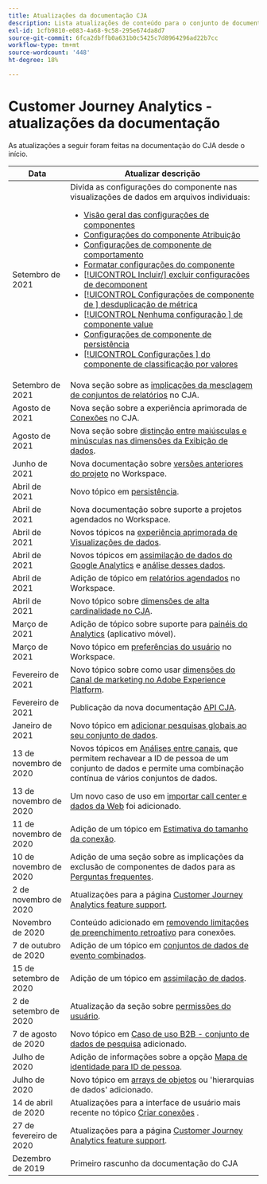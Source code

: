 ```yaml
---
title: Atualizações da documentação CJA
description: Lista atualizações de conteúdo para o conjunto de documentação do Customer Journey Analytics desde dezembro de 2019.
exl-id: 1cfb9810-e083-4a68-9c58-295e674da8d7
source-git-commit: 6fca2dbffb0a631b0c5425c7d8964296ad22b7cc
workflow-type: tm+mt
source-wordcount: '448'
ht-degree: 18%

---
```


# Customer Journey Analytics - atualizações da documentação

As atualizações a seguir foram feitas na documentação do CJA desde o início.

| Data | Atualizar descrição |
| --- | --- |
| Setembro de 2021 | Divida as configurações do componente nas visualizações de dados em arquivos individuais:<ul><li>[ Visão geral das configurações de componentes](/help/data-views/component-settings/overview.md)</li><li>[ Configurações do componente Atribuição](/help/data-views/component-settings/attribution.md)</li><li>[ Configurações de componente de comportamento](/help/data-views/component-settings/behavior.md)</li><li>[ Formatar configurações do componente](/help/data-views/component-settings/format.md)</li><li>[[!UICONTROL Incluir/] excluir configurações de decomponent](/help/data-views/component-settings/include-exclude-values.md)</li><li>[[!UICONTROL Configurações de componente de ] desduplicação de métrica](/help/data-views/component-settings/metric-deduplication.md)</li><li>[[!UICONTROL Nenhuma configuração ] de componente value](/help/data-views/component-settings/no-value-options.md)</li><li>[ Configurações de componente de persistência](/help/data-views/component-settings/persistence.md)</li><li>[[!UICONTROL Configurações ] do componente de classificação por valores](/help/data-views/component-settings/value-bucketing.md)</li></ul> |
| Setembro de 2021 | Nova seção sobre as [implicações da mesclagem de conjuntos de relatórios](https://experienceleague.adobe.com/docs/analytics-platform/using/cja-overview/cja-faq.html?lang=pt-BR#6.-considerações-quando-mesclagem-report-suites-em-cja) no CJA. |
| Agosto de 2021 | Nova seção sobre a experiência aprimorada de [Conexões](https://experienceleague.adobe.com/docs/analytics-platform/using/cja-connections/manage-connections.html?lang=pt-BR) no CJA. |
| Agosto de 2021 | Nova seção sobre [distinção entre maiúsculas e minúsculas nas dimensões da Exibição de dados](https://experienceleague.adobe.com/docs/analytics-platform/using/cja-dataviews/create-dataview.html?lang=pt-BR#configure-behavior-settings). |
| Junho de 2021 | Nova documentação sobre [versões anteriores do projeto](https://experienceleague.adobe.com/docs/analytics-platform/using/cja-workspace/build-workspace-project/save-projects.html?lang=en#previous-version) no Workspace. |
| Abril de 2021 | Novo tópico em [persistência](data-views/component-settings/persistence.md). |
| Abril de 2021 | Nova documentação sobre suporte a projetos agendados no Workspace. |
| Abril de 2021 | Novos tópicos na [experiência aprimorada de Visualizações de dados](/help/data-views/data-views.md). |
| Abril de 2021 | Novos tópicos em [assimilação de dados do Google Analytics](/help/use-cases/ga-to-cja.md) e [análise desses dados](/help/use-cases/ga-to-cja-reporting.md). |
| Abril de 2021 | Adição de tópico em [relatórios agendados](/help/analysis-workspace/curate-share/t-schedule-report.md) no Workspace. |
| Abril de 2021 | Novo tópico sobre [dimensões de alta cardinalidade no CJA](/help/components/dimensions/high-cardinality.md). |
| Março de 2021 | Adição de tópico sobre suporte para [painéis do Analytics](/help/mobile-app/home.md) (aplicativo móvel). |
| Março de 2021 | Novo tópico em [preferências do usuário](/help/analysis-workspace/user-preferences.md) no Workspace. |
| Fevereiro de 2021 | Novo tópico sobre como usar [dimensões do Canal de marketing no Adobe Experience Platform](/help/use-cases/marketing-channels.md). |
| Fevereiro de 2021 | Publicação da nova documentação [API CJA](https://www.adobe.io/cja-apis/docs/). |
| Janeiro de 2021 | Novo tópico em [adicionar pesquisas globais ao seu conjunto de dados](/help/use-cases/global-lookups.md). |
| 13 de novembro de 2020 | Novos tópicos em [Análises entre canais](/help/connections/cca/overview.md), que permitem rechavear a ID de pessoa de um conjunto de dados e permite uma combinação contínua de vários conjuntos de dados. |
| 13 de novembro de 2020 | Um novo caso de uso em [importar call center e dados da Web](/help/use-cases/call-center.md) foi adicionado. |
| 11 de novembro de 2020 | Adição de um tópico em [Estimativa do tamanho da conexão](/help/connections/estimate-connection-size.md). |
| 10 de novembro de 2020 | Adição de uma seção sobre as implicações da exclusão de componentes de dados para as [Perguntas frequentes](/help/getting-started/cja-faq.md). |
| 2 de novembro de 2020 | Atualizações para a página [Customer Journey Analytics feature support](/help/getting-started/cja-aa.md). |
| Novembro de 2020 | Conteúdo adicionado em [removendo limitações de preenchimento retroativo](https://experienceleague.adobe.com/docs/analytics-platform/using/cja-connections/create-connection.html?lang=en#backfill-historical-data) para conexões. |
| 7 de outubro de 2020 | Adição de um tópico em [conjuntos de dados de evento combinados](/help/connections/combined-dataset.md). |
| 15 de setembro de 2020 | Adição de um tópico em [assimilação de dados](/help/use-cases/data-ingestion.md). |
| 2 de setembro de 2020 | Atualização da seção sobre [permissões do usuário](https://experienceleague.adobe.com/docs/analytics-platform/using/cja-overview/cja-overview.html?lang=pt-BR). |
| 7 de agosto de 2020 | Novo tópico em [Caso de uso B2B - conjunto de dados de pesquisa](/help/use-cases/b2b.md) adicionado. |
| Julho de 2020 | Adição de informações sobre a opção [Mapa de identidade para ID de pessoa](https://experienceleague.adobe.com/docs/analytics-platform/using/cja-connections/create-connection.html?lang=pt-BR). |
| Julho de 2020 | Novo tópico em [arrays de objetos](/help/use-cases/object-arrays.md) ou &#39;hierarquias de dados&#39; adicionado. |
| 14 de abril de 2020 | Atualizações para a interface de usuário mais recente no tópico [Criar conexões](/help/connections/create-connection.md) . |
| 27 de fevereiro de 2020 | Atualizações para a página [Customer Journey Analytics feature support](/help/getting-started/cja-aa.md). |
| Dezembro de 2019 | Primeiro rascunho da documentação do CJA |
